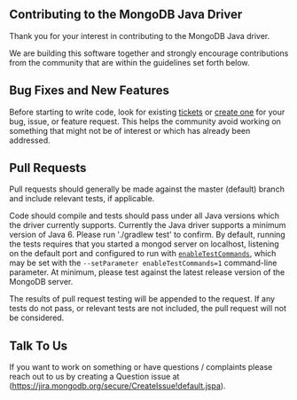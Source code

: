 ## Contributing to the MongoDB Java Driver

Thank you for your interest in contributing to the MongoDB Java driver.

We are building this software together and strongly encourage contributions from the community that are within the guidelines set forth 
below. 

Bug Fixes and New Features
--------------------------

Before starting to write code, look for existing [tickets](https://jira.mongodb.org/browse/JAVA) or 
[create one](https://jira.mongodb.org/secure/CreateIssue!default.jspa) for your bug, issue, or feature request. This helps the community 
avoid working on something that might not be of interest or which has already been addressed.

Pull Requests
-------------

Pull requests should generally be made against the master (default) branch and include relevant tests, if applicable. 

Code should compile and tests should pass under all Java versions which the driver currently supports.  Currently the Java driver 
supports a minimum version of Java 6.  Please run './gradlew test' to confirm.   By default, running the tests requires that you started a 
mongod server on localhost, listening on the default port and configured to run with
[`enableTestCommands`](http://docs.mongodb.org/manual/reference/parameters/#param.enableTestCommands), which may be set with the 
`--setParameter enableTestCommands=1` command-line parameter.   At minimum, please test against the latest release version of the MongoDB 
server.

The results of pull request testing will be appended to the request. If any tests do not pass, or relevant tests are not included, the 
pull request will not be considered. 

Talk To Us
----------

If you want to work on something or have questions / complaints please reach out to us by creating a Question issue at 
(https://jira.mongodb.org/secure/CreateIssue!default.jspa).
